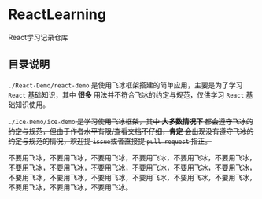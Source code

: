 <!--
 * @Description: 
 * @version: 
 * @Author: sdu-gyf
 * @Date: 2021-01-12 19:47:02
 * @LastEditors: sdu-gyf
 * @LastEditTime: 2021-01-21 21:06:53
-->
# ReactLearning
 React学习记录仓库

## 目录说明
`./React-Demo/react-demo` 是使用飞冰框架搭建的简单应用，主要是为了学习 `React` 基础知识，其中 **很多** 用法并不符合飞冰的约定与规范，仅供学习 `React` 基础知识使用。

~~`./Ice-Demo/ice-demo` 是学习使用飞冰框架，其中 **大多数情况下** 都会遵守飞冰的约定与规范，但由于作者水平有限/查看文档不仔细，**肯定** 会出现没有遵守飞冰的约定与规范的情况，欢迎提 `issue`或者直接提 `pull request` 指正。~~


不要用飞冰，不要用飞冰，不要用飞冰，不要用飞冰，不要用飞冰，不要用飞冰，不要用飞冰，不要用飞冰，不要用飞冰，不要用飞冰，不要用飞冰，不要用飞冰，不要用飞冰，不要用飞冰，不要用飞冰，不要用飞冰，不要用飞冰，不要用飞冰，不要用飞冰，不要用飞冰，不要用飞冰。

